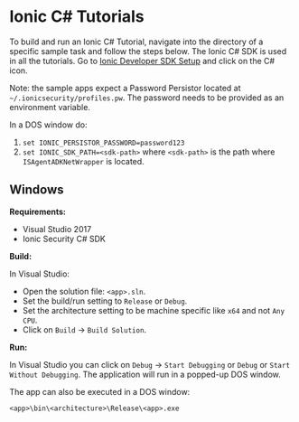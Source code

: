 # Ionic C# Tutorials

To build and run an Ionic C# Tutorial, navigate into the directory of a specific sample task and 
follow the steps below.  The Ionic C# SDK is used in all the tutorials.  Go to
[Ionic Developer SDK Setup](https://dev.ionic.com/tutorials/getting-started/sdk-setup) and
click on the C# icon.

Note: the sample apps expect a Password Persistor located at `~/.ionicsecurity/profiles.pw`. The password needs to be provided as an environment variable.

In a DOS window do:

1. `set IONIC_PERSISTOR_PASSWORD=password123`
1. `set IONIC_SDK_PATH=<sdk-path>` where `<sdk-path>` is the path where `ISAgentADKNetWrapper` is located.

## Windows

**Requirements:**
- Visual Studio 2017
- Ionic Security C# SDK

**Build:**

In Visual Studio:

* Open the solution file: `<app>.sln`.
* Set the build/run setting to `Release` or `Debug`.
* Set the architecture setting to be machine specific like `x64` and not `Any CPU`.
*  Click on `Build` -> `Build Solution`.

**Run:**

In Visual Studio you can click on `Debug` -> `Start Debugging` or `Debug` or `Start Without Debugging`.  The application will run in a popped-up DOS window.

The app can also be executed in a DOS window:

```
<app>\bin\<architecture>\Release\<app>.exe
```
